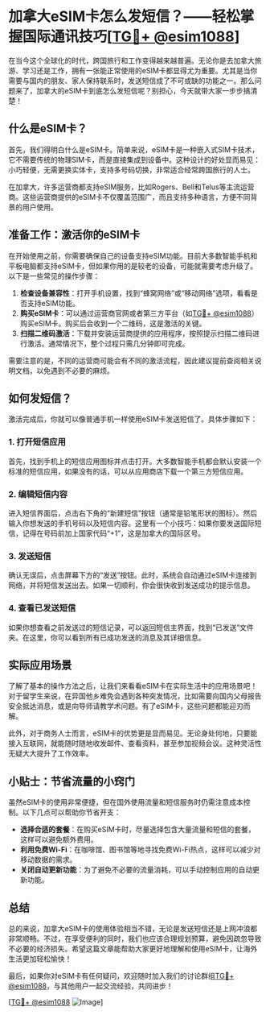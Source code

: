 # 加拿大eSIM卡怎么发短信？——轻松掌握国际通讯技巧[[TG💪+ @esim1088](https://t.me/s/esim1088)]

在当今这个全球化的时代，跨国旅行和工作变得越来越普遍。无论你是去加拿大旅游、学习还是工作，拥有一张能正常使用的eSIM卡都显得尤为重要。尤其是当你需要与国内的朋友、家人保持联系时，发送短信成了不可或缺的功能之一。那么问题来了，加拿大的eSIM卡到底怎么发短信呢？别担心，今天就带大家一步步搞清楚！

## 什么是eSIM卡？

首先，我们得明白什么是eSIM卡。简单来说，eSIM卡是一种嵌入式SIM卡技术，它不需要传统的物理SIM卡，而是直接集成到设备中。这种设计的好处显而易见：小巧轻便，无需更换实体卡，支持多号码切换，非常适合经常跨国旅行的人士。

在加拿大，许多运营商都支持eSIM服务，比如Rogers、Bell和Telus等主流运营商。这些运营商提供的eSIM卡不仅覆盖范围广，而且支持多种语言，方便不同背景的用户使用。

## 准备工作：激活你的eSIM卡

在开始使用之前，你需要确保自己的设备支持eSIM功能。目前大多数智能手机和平板电脑都支持eSIM卡，但如果你用的是较老的设备，可能就需要考虑升级了。以下是一些常见的操作步骤：

1. **检查设备兼容性**：打开手机设置，找到“蜂窝网络”或“移动网络”选项，看看是否支持eSIM功能。
2. **购买eSIM卡**：可以通过运营商官网或者第三方平台（如[TG💪+ @esim1088](https://t.me/s/esim1088)）购买eSIM卡。购买后会收到一个二维码，这是激活的关键。
3. **扫描二维码激活**：下载并安装运营商提供的应用程序，按照提示扫描二维码进行激活。通常情况下，整个过程只需几分钟即可完成。

需要注意的是，不同的运营商可能会有不同的激活流程，因此建议提前查阅相关说明文档，以免遇到不必要的麻烦。

## 如何发短信？

激活完成后，你就可以像普通手机一样使用eSIM卡发送短信了。具体步骤如下：

### 1. 打开短信应用
首先，找到手机上的短信应用图标并点击打开。大多数智能手机都会默认安装一个标准的短信应用，如果没有的话，可以从应用商店下载一个第三方短信应用。

### 2. 编辑短信内容
进入短信界面后，点击右下角的“新建短信”按钮（通常是铅笔形状的图标）。然后输入你想发送的手机号码以及短信内容。这里有一个小技巧：如果你要发送国际短信，记得在号码前加上国家代码“+1”，这是加拿大的国际区号。

### 3. 发送短信
确认无误后，点击屏幕下方的“发送”按钮。此时，系统会自动通过eSIM卡连接到网络，并将短信发送出去。如果一切顺利，你会很快收到发送成功的提示信息。

### 4. 查看已发送短信
如果你想查看之前发送过的短信记录，可以返回短信主界面，找到“已发送”文件夹。在这里，你可以看到所有已成功发送的消息及其详细信息。

## 实际应用场景

了解了基本的操作方法之后，让我们来看看eSIM卡在实际生活中的应用场景吧！对于留学生来说，在异国他乡难免会遇到各种突发情况，比如需要向国内父母报告安全抵达消息，或是向导师请教学术问题。有了eSIM卡，这些问题都能迎刃而解。

此外，对于商务人士而言，eSIM卡的优势更是显而易见。无论身处何地，只要能接入互联网，就能随时随地收发邮件、查看资料，甚至参加视频会议。这种灵活性无疑大大提升了工作效率。

## 小贴士：节省流量的小窍门

虽然eSIM卡的使用非常便捷，但在国外使用流量和短信服务时仍需注意成本控制。以下几点可以帮助你节省开支：

- **选择合适的套餐**：在购买eSIM卡时，尽量选择包含大量流量和短信的套餐，这样可以避免额外费用。
- **利用免费Wi-Fi**：在咖啡馆、图书馆等地寻找免费Wi-Fi热点，这样可以减少对移动数据的需求。
- **关闭自动更新功能**：为了避免不必要的流量消耗，可以手动控制应用的自动更新功能。

## 总结

总的来说，加拿大eSIM卡的使用体验相当不错，无论是发送短信还是上网冲浪都非常顺畅。不过，在享受便利的同时，我们也应该合理规划预算，避免因疏忽导致不必要的经济损失。希望这篇文章能帮助大家更好地理解和使用eSIM卡，让海外生活更加轻松愉快！

最后，如果你对eSIM卡有任何疑问，欢迎随时加入我们的讨论群组[TG💪+ @esim1088](https://t.me/s/esim1088)，与其他用户一起交流经验，共同进步！

[[TG💪+ @esim1088](https://t.me/s/esim1088) ![Image](https://i.postimg.cc/4NQfJmqS/Snipaste-2025-05-13-00-14-12.png)]